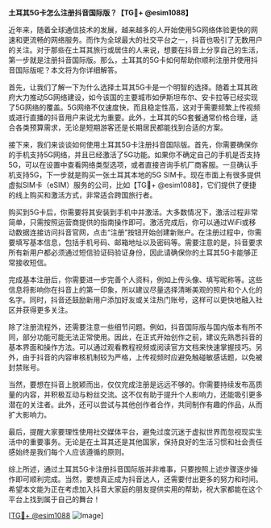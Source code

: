 **土耳其5G卡怎么注册抖音国际版？【TG💪+ @esim1088】**

近年来，随着全球通信技术的发展，越来越多的人开始使用5G网络体验更快的网速和更流畅的网络服务。而作为全球最大的社交平台之一，抖音也吸引了无数用户的关注。对于那些在土耳其旅行或居住的人来说，想要在抖音上分享自己的生活，第一步就是注册抖音国际版。那么，土耳其的5G卡如何帮助你顺利注册并使用抖音国际版呢？本文将为你详细解答。

首先，让我们了解一下为什么选择土耳其5G卡是一个明智的选择。随着土耳其政府大力推动5G网络建设，如今该国的主要城市如伊斯坦布尔、安卡拉等已经实现了5G网络的覆盖。5G网络不仅速度快，而且稳定性高，这对于需要频繁上传视频或进行直播的抖音用户来说尤为重要。此外，土耳其的5G套餐通常价格合理，适合各类预算需求，无论是短期游客还是长期居民都能找到合适的方案。

接下来，我们来谈谈如何使用土耳其5G卡注册抖音国际版。首先，你需要确保你的手机支持5G网络，并且已经激活了5G功能。如果你不确定自己的手机是否支持5G，可以在设置中查看网络类型选项，或者直接咨询手机厂商客服。一旦确认手机支持5G，下一步就是购买一张土耳其本地的5G SIM卡。现在市面上有很多提供虚拟SIM卡（eSIM）服务的公司，比如【TG💪+ @esim1088】，它们提供了便捷的线上购买和激活方式，非常适合跨国旅行者。

购买到5G卡后，你需要将其安装到手机中并激活。大多数情况下，激活过程非常简单，只需按照运营商提供的指南操作即可。激活完成后，你可以通过WiFi或移动数据连接访问抖音官网，点击“注册”按钮开始创建新账户。在注册过程中，你需要填写基本信息，包括手机号码、邮箱地址以及密码等。需要注意的是，抖音要求所有新用户都必须通过短信验证码验证身份，因此请确保你的土耳其5G卡能够正常接收短信。

完成基本注册后，你需要进一步完善个人资料，例如上传头像、填写昵称等。这些信息将影响你在抖音上的第一印象，所以建议尽量选择清晰美观的照片和个人化的名字。同时，抖音还鼓励新用户添加好友或关注热门账号，这样可以更快地融入社区并获得更多关注。

除了注册流程外，还需要注意一些细节问题。例如，抖音国际版与国内版本有所不同，部分功能可能无法正常使用。因此，在正式开始创作之前，建议先熟悉抖音的基本界面和操作方法。可以通过观看教程视频或阅读官方文档来快速掌握技巧。另外，由于抖音的内容审核机制较为严格，上传视频时应避免触碰敏感话题，以免被封禁账号。

当然，要想在抖音上脱颖而出，仅仅完成注册是远远不够的。你需要持续发布高质量的内容，并积极互动与粉丝交流。这不仅有助于提升个人影响力，还能吸引更多潜在的关注者。此外，还可以尝试与其他创作者合作，共同制作有趣的作品，从而扩大影响力。

最后，提醒大家要理性使用社交媒体平台，避免过度沉迷于虚拟世界而忽视现实生活中的重要事务。无论是在土耳其还是其他国家，保持良好的生活习惯和社会责任感始终是我们每个人应该遵循的原则。

综上所述，通过土耳其5G卡注册抖音国际版并非难事，只要按照上述步骤逐步操作即可顺利完成。当然，要想真正成为抖音达人，还需要付出更多的努力和时间。希望本文能为正在考虑加入抖音大家庭的朋友提供实用的帮助，祝大家都能在这个平台上找到属于自己的舞台！

[[TG💪+ @esim1088](https://t.me/s/esim1088) ![Image](https://i.postimg.cc/4NQfJmqS/Snipaste-2025-05-13-00-14-12.png)]